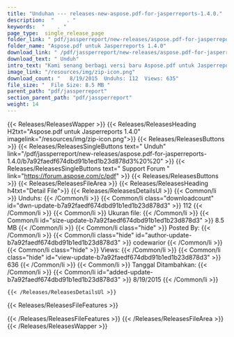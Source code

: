 ```yaml
---
title: "Unduhan --- releases-new-aspose.pdf-for-jasperreports-1.4.0." 
description:  "    . " 
keywords:  "    . " 
page_type:  single_release_page
folder_link: " pdf/jassperreport/new-releases/aspose.pdf-for-jasperreports-1.4.0/"
folder_name: "Aspose.pdf untuk Jasperreports 1.4.0"
download_link: " /pdf/jassperreport/new-releases/aspose.pdf-for-jasperreports-1.4.0/b7a92faedf674dbd91b1ed1b23d878d3"
download_text: " Unduh"
intro_text: "Kami senang berbagi versi baru Aspose.pdf untuk Jasperreports dengan Follo ..."
image_link: "/resources/img/zip-icon.png"
download_count: "   8/19/2015  Unduhs: 112  Views: 635"
file_size: "  File Size: 8.5 MB "
parent_path: "pdf/jassperreport"
section_parent_path: "pdf/jassperreport"
weight: 14
---
```


{{< Releases/ReleasesWapper >}}
  {{< Releases/ReleasesHeading H2txt="Aspose.pdf untuk Jasperreports 1.4.0" imagelink="/resources/img/zip-icon.png">}}
  {{< Releases/ReleasesButtons >}}
    {{< Releases/ReleasesSingleButtons text=" Unduh" link="/pdf/jassperreport/new-releases/aspose.pdf-for-jasperreports-1.4.0/b7a92faedf674dbd91b1ed1b23d878d3%20%20" >}}
    {{< Releases/ReleasesSingleButtons text=" Support Forum " link="https://forum.aspose.com/c/pdf" >}}
  {{< Releases/ReleasesButtons >}}
  {{< Releases/ReleasesFileArea >}}
    {{< Releases/ReleasesHeading h4txt="Detail File">}}
    {{< Releases/ReleasesDetailsUl >}}
            {{< Common/li  >}} Unduhs: {{< /Common/li >}} 
      {{< Common/li class="downloadcount" id="dwn-update-b7a92faedf674dbd91b1ed1b23d878d3" >}} 112 {{< /Common/li >}} 
      {{< Common/li  >}} Ukuran file: {{< /Common/li >}} 
      {{< Common/li id="size-update-b7a92faedf674dbd91b1ed1b23d878d3" >}} 8.5 MB {{< /Common/li >}} 
      {{< Common/li  class="hide" >}} Posted By: {{< /Common/li >}} 
      {{< Common/li class="hide" id="author-update-b7a92faedf674dbd91b1ed1b23d878d3" >}} codewarior {{< /Common/li >}} 
      {{< Common/li class="hide"  >}} Views: {{< /Common/li >}} 
      {{< Common/li class="hide" id="view-update-b7a92faedf674dbd91b1ed1b23d878d3" >}} 636 {{< /Common/li >}} 
      {{< Common/li  >}} Tanggal Ditambahkan: {{< /Common/li >}} 
      {{< Common/li id="added-update-b7a92faedf674dbd91b1ed1b23d878d3" >}} 8/19/2015 {{< /Common/li >}} 

    {{< /Releases/ReleasesDetailsUl >}}

  {{< Releases/ReleasesFileFeatures >}}
      
  {{< /Releases/ReleasesFileFeatures >}}
 {{< /Releases/ReleasesFileArea >}}
{{< /Releases/ReleasesWapper >}}


